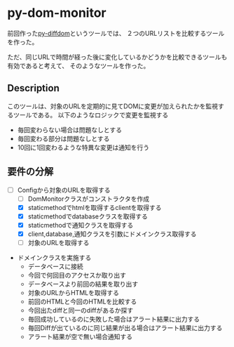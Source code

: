 # py-dom-monitor
前回作った[py-diffdom](https://github.com/Taurin190/py-diffdom)というツールでは、
２つのURLリストを比較するツールを作った。

ただ、同じURLで時間が経った後に変化しているかどうかを比較できるツールも有効であると考えて、
そのようなツールを作った。

## Description
このツールは、対象のURLを定期的に見てDOMに変更が加えられたかを監視するツールである。
以下のようなロジックで変更を監視する
- 毎回変わらない場合は問題なしとする
- 毎回変わる部分は問題なしとする
- 10回に1回変わるような特異な変更は通知を行う

## 要件の分解
- [ ] Configから対象のURLを取得する
  - [ ] DomMonitorクラスがコンストラクタを作成
  - [x] staticmethodでhtmlを取得するclientを取得する
  - [x] staticmethodでdatabaseクラスを取得する
  - [x] staticmethodで通知クラスを取得する
  - [x] client,database,通知クラスを引数にドメインクラス取得する
  - [ ] 対象のURLを取得する
- ドメインクラスを実施する
  - データベースに接続
  - 今回で何回目のアクセスか取り出す
  - データベースより前回の結果を取り出す
  - 対象のURLからHTMLを取得する
  - 前回のHTMLと今回のHTMLを比較する
  - 今回出たdiffと同一のdiffがあるか探す
  - 毎回成功しているのに失敗した場合はアラート結果に出力する
  - 毎回Diffが出ているのに同じ結果が出る場合はアラート結果に出力する
  - アラート結果が空で無い場合通知する